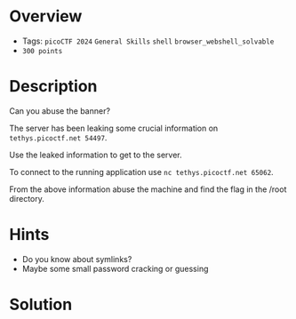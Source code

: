 # Overview
- Tags: `picoCTF 2024` `General Skills` `shell` `browser_webshell_solvable`
- `300 points`

# Description
Can you abuse the banner?

The server has been leaking some crucial information on `tethys.picoctf.net 54497`. 

Use the leaked information to get to the server. 

To connect to the running application use `nc tethys.picoctf.net 65062`.   

From the above information abuse the machine and find the flag in the /root directory.

# Hints
* Do you know about symlinks?
* Maybe some small password cracking or guessing

# Solution
